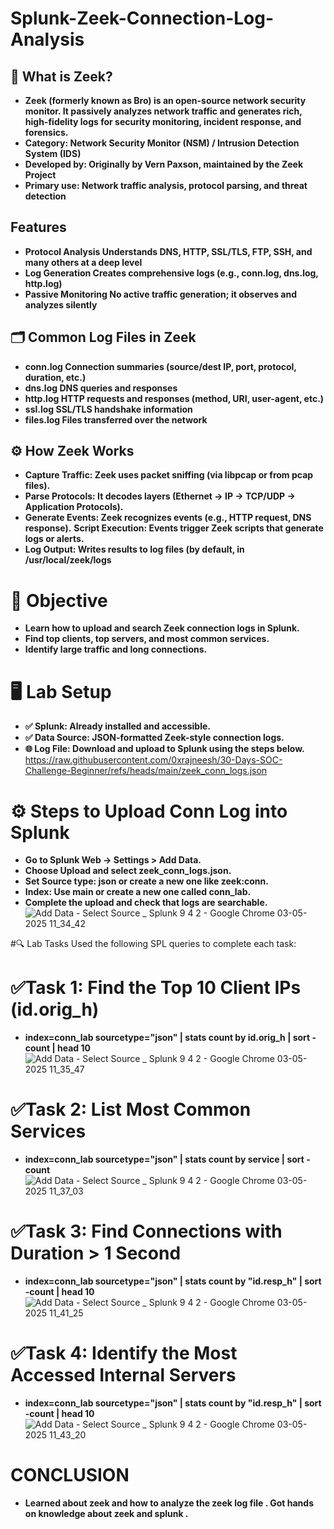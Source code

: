 # Splunk-Zeek-Connection-Log-Analysis
## 🧠 What is Zeek?
- **Zeek (formerly known as Bro) is an open-source network security monitor. It passively analyzes network traffic and generates rich, high-fidelity logs for security monitoring, incident response, and forensics.**
- **Category: Network Security Monitor (NSM) / Intrusion Detection System (IDS)**
- **Developed by: Originally by Vern Paxson, maintained by the Zeek Project**
- **Primary use: Network traffic analysis, protocol parsing, and threat detection**
## Features
- **Protocol Analysis	Understands DNS, HTTP, SSL/TLS, FTP, SSH, and many others at a deep level**
- **Log Generation	Creates comprehensive logs (e.g., conn.log, dns.log, http.log)**
- **Passive Monitoring	No active traffic generation; it observes and analyzes silently**
## 🗂️ Common Log Files in Zeek
- **conn.log	Connection summaries (source/dest IP, port, protocol, duration, etc.)**
- **dns.log	DNS queries and responses**
- **http.log	HTTP requests and responses (method, URI, user-agent, etc.)**
- **ssl.log	SSL/TLS handshake information**
- **files.log	Files transferred over the network**
## ⚙️ How Zeek Works
- **Capture Traffic: Zeek uses packet sniffing (via libpcap or from pcap files).**
- **Parse Protocols: It decodes layers (Ethernet → IP → TCP/UDP → Application Protocols).**
- **Generate Events: Zeek recognizes events (e.g., HTTP request, DNS response).**
 **Script Execution: Events trigger Zeek scripts that generate logs or alerts.**
- **Log Output: Writes results to log files (by default, in /usr/local/zeek/logs**

# 🎯 Objective
- **Learn how to upload and search Zeek connection logs in Splunk.**
- **Find top clients, top servers, and most common services.**
- **Identify large traffic and long connections.**
# 🖥️ Lab Setup
- **✅ Splunk: Already installed and accessible.**
- **✅ Data Source: JSON-formatted Zeek-style connection logs.**
- **🌐 Log File: Download and upload to Splunk using the steps below.**
     https://raw.githubusercontent.com/0xrajneesh/30-Days-SOC-Challenge-Beginner/refs/heads/main/zeek_conn_logs.json
 # ⚙️ Steps to Upload Conn Log into Splunk
- **Go to Splunk Web → Settings > Add Data.**
- **Choose Upload and select zeek_conn_logs.json.**
- **Set Source type: json or create a new one like zeek:conn.**
- **Index: Use main or create a new one called conn_lab.**
- **Complete the upload and check that logs are searchable.**
![Add Data - Select Source _ Splunk 9 4 2 - Google Chrome 03-05-2025 11_34_42](https://github.com/user-attachments/assets/07c096cf-e47f-454d-bc76-0ffe5efc604f)

#🔍 Lab Tasks
 Used the following SPL queries to complete each task:
 
# ✅Task 1: Find the Top 10 Client IPs (id.orig_h)
- **index=conn_lab sourcetype="json"
| stats count by id.orig_h
| sort -count
| head 10**
![Add Data - Select Source _ Splunk 9 4 2 - Google Chrome 03-05-2025 11_35_47](https://github.com/user-attachments/assets/2f1dae79-3abb-46c1-a1af-38e5fe2eb841)

# ✅Task 2: List Most Common Services
- **index=conn_lab sourcetype="json"
| stats count by service
| sort -count**
![Add Data - Select Source _ Splunk 9 4 2 - Google Chrome 03-05-2025 11_37_03](https://github.com/user-attachments/assets/ef04981e-b36b-43e5-8714-78053e20de89)

# ✅Task 3: Find Connections with Duration > 1 Second
- **index=conn_lab sourcetype="json"
| stats count by "id.resp_h"
| sort -count
| head 10**
![Add Data - Select Source _ Splunk 9 4 2 - Google Chrome 03-05-2025 11_41_25](https://github.com/user-attachments/assets/888cccd0-0b92-4958-9108-6269e471c590)

# ✅Task 4: Identify the Most Accessed Internal Servers
- **index=conn_lab sourcetype="json"
| stats count by "id.resp_h"
| sort -count
| head 10**
![Add Data - Select Source _ Splunk 9 4 2 - Google Chrome 03-05-2025 11_43_20](https://github.com/user-attachments/assets/e649f7fc-6032-4b31-ac40-5eeac26248b9)

# CONCLUSION
- **Learned about zeek and how to analyze the zeek log file . Got hands on knowledge about zeek and splunk .**





